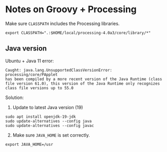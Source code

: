 # Notes on Groovy + Processing

Make sure `CLASSPATH` includes the Processing libraries.
```
export CLASSPATH=".:$HOME/local/processing-4.0a3/core/library/*"
```

## Java version  

Ubuntu + Java 11 error:
```
Caught: java.lang.UnsupportedClassVersionError: processing/core/PApplet
has been compiled by a more recent version of the Java Runtime (class
file version 61.0), this version of the Java Runtime only recognizes
class file versions up to 55.0
```

Solution: 

1) Update to latest Java version (19)
```
sudo apt install openjdk-19-jdk
sudo update-alternatives --config java
sudo update-alternatives --config javac
```

2) Make sure `JAVA_HOME` is set correctly.
```
export JAVA_HOME=/usr
```


